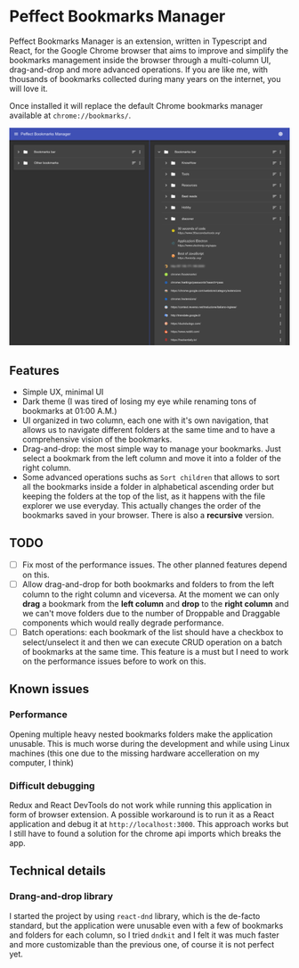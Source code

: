 # Peffect Bookmarks Manager

Peffect Bookmarks Manager is an extension, written in Typescript and React, for the Google Chrome browser that aims to improve and simplify the bookmarks management inside the browser through a multi-column UI, drag-and-drop and more advanced operations. If you are like me, with thousands of bookmarks collected during many years on the internet, you will love it.

Once installed it will replace the default Chrome bookmarks manager available at `chrome://bookmarks/`.

![screenshot](readme/screenshot.png)

## Features

- Simple UX, minimal UI
- Dark theme (I was tired of losing my eye while renaming tons of bookmarks at 01:00 A.M.)
- UI organized in two column, each one with it's own navigation, that allows us to navigate different folders at the same time and to have a comprehensive vision of the bookmarks.
- Drag-and-drop: the most simple way to manage your bookmarks. Just select a bookmark from the left column and move it into a folder of the right column.
- Some advanced operations suchs as `Sort children` that allows to sort all the bookmarks inside a folder in alphabetical ascending order but keeping the folders at the top of the list, as it happens with the file explorer we use everyday. This actually changes the order of the bookmarks saved in your browser. There is also a **recursive** version.

## TODO

- [ ] Fix most of the performance issues. The other planned features depend on this.
- [ ] Allow drag-and-drop for both bookmarks and folders to from the left column to the right column and viceversa. At the moment we can only **drag** a bookmark from the **left column** and **drop** to the **right column** and we can't move folders due to the number of Droppable and Draggable components which would really degrade performance.
- [ ] Batch operations: each bookmark of the list should have a checkbox to select/unselect it and then we can execute CRUD operation on a batch of bookmarks at the same time. This feature is a must but I need to work on the performance issues before to work on this.

## Known issues

### Performance

Opening multiple heavy nested bookmarks folders make the application unusable. This is much worse during the development and while using Linux machines (this one due to the missing hardware accelleration on my computer, I think)

### Difficult debugging

Redux and React DevTools do not work while running this application in form of browser extension.
A possible workaround is to run it as a React application and debug it at `http://localhost:3000`.
This approach works but I still have to found a solution for the chrome api imports which breaks the app.

## Technical details

### Drang-and-drop library

I started the project by using `react-dnd` library, which is the de-facto standard, but the application were unusable even with a few of bookmarks and folders for each column, so I tried `dndkit` and I felt it was much faster and more customizable than the previous one, of course it is not perfect yet.
